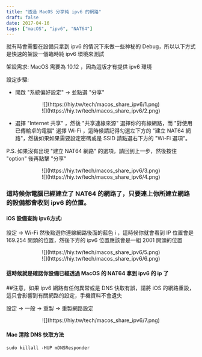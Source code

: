 ```yaml
---
title: "透過 MacOS 分享純 ipv6 的網路"
draft: false
date: 2017-04-16
tags: ["macOS", "ipv6", "NAT64"]
---
```



就有時會需要在設備只拿到 ipv6 的情況下來做一些神秘的 Debug，所以以下方式是快速的架設一個臨時純 ipv6 環境來測試


架設需求: MacOS 需要為 10.12 ，因為這版才有提供 ipv6 環境


設定步驟:

*  開啟 "系統偏好設定" -> 並點選  "分享"


<!--more-->

<center>
![](https://hiy.tw/tech/macos_share_ipv6/1.png)
</center>


<center>
![](https://hiy.tw/tech/macos_share_ipv6/2.png)
</center>


* 選擇 "Internet 共享" ，然後 "共享連線來源" 選擇你的有線網路，而 "對使用已傳輸卓的電腦" 選擇 Wi-Fi ，這時候請記得勾選左下方的 "建立 NAT64 網路"，然後如果如果需要設定密碼或是 SSID 請點選右下方的 "Wi-Fi 選項"。

P.S. 如果沒有出現 "建立 NAT64 網路" 的選項，請回到上一步，然後按住 "option" 後再點擊 "分享"


<center>
![](https://hiy.tw/tech/macos_share_ipv6/3.png)
</center>

<center>
![](https://hiy.tw/tech/macos_share_ipv6/4.png)
</center>


### 這時候你電腦已經建立了 NAT64 的網路了，只要連上你所建立網路的設備都會收到 ipv6 的位置。


#### iOS 設備查詢 ipv6方式:

設定 -> Wi-Fi  然後點選你連線網路後面的藍色 i ，這時候你就會看到 IP 位置會是 169.254 開頭的位置，然後下方的 ipv6  位置應該會是一組 2001 開頭的位置


<center>
![](https://hiy.tw/tech/macos_share_ipv6/5.png)
</center>

<center>
![](https://hiy.tw/tech/macos_share_ipv6/6.png)
</center>

####  這時候就是確認你設備已經透過 MacOS 的 NAT64 拿到 ipv6 的 ip 了



##注意，如果 ipv6 網路有任何異常或是 DNS 快取有誤，請將 iOS 的網路重設，這只會影響到有關網路的設定，手機資料不會遺失

設定 -> 一般 -> 重製 ->  重製網路設定


<center>
![](https://hiy.tw/tech/macos_share_ipv6/7.png)
</center>


#### Mac 清除 DNS 快取方法

`sudo killall -HUP mDNSResponder`





